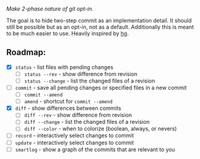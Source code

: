 *Make 2-phase nature of git opt-in.*

The goal is to hide two-step commit as an implementation detail. It should still be possible but as an opt-in, not as a default. Additionally this is meant to be much easier to use. Heavily inspired by [hg](https://www.mercurial-scm.org).

## Roadmap:

- [x] `status` - list files with pending changes
  - [ ] `status --rev` - show difference from revision
  - [ ] `status --change` - list the changed files of a revision
- [ ] `commit` - save all pending changes or specified files in a new commit
  - [ ] `commit --amend`
  - [ ] `amend` - shortcut for `commit --amend`
- [x] `diff` - show differences between commits
  - [ ] `diff --rev` - show difference from revision
  - [ ] `diff --change` - list the changed files of a revision
  - [ ] `diff --color` - when to colorize (boolean, always, or nevers)
- [ ] `record` - interactively select changes to commit
- [ ] `update` - interactively select changes to commit
- [ ] `smartlog` - show a graph of the commits that are relevant to you
